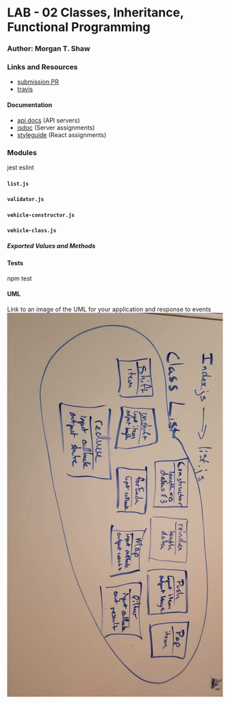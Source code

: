 # LAB - 02 Classes, Inheritance, Functional Programming

### Author: Morgan T. Shaw

### Links and Resources
* [submission PR](https://github.com/morgan-401-advanced-javascript/lab02/pull/1)
* [travis](https://www.travis-ci.com/morgan-401-advanced-javascript/lab02/builds/130128780)


#### Documentation
* [api docs](http://xyz.com) (API servers)
* [jsdoc](http://xyz.com) (Server assignments)
* [styleguide](http://xyz.com) (React assignments)

### Modules
jest
eslint

#### `list.js`
#### `validator.js`
#### `vehicle-constructor.js`
#### `vehicle-class.js`
##### Exported Values and Methods

  
#### Tests
npm test

#### UML
Link to an image of the UML for your application and response to events
![UML_List](./assets/UML-Lists.jpg)